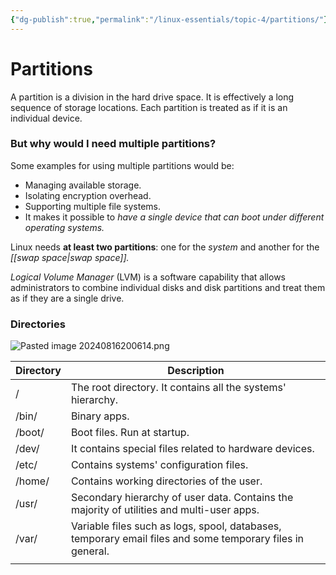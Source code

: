 ```yaml
---
{"dg-publish":true,"permalink":"/linux-essentials/topic-4/partitions/"}
---
```


# Partitions
A partition is a division in the hard drive space. It is effectively a long sequence of storage locations. Each partition is treated as if it is an individual device.

### But why would I need multiple partitions?
Some examples for using multiple partitions would be:
- Managing available storage.
- Isolating encryption overhead.
- Supporting multiple file systems.
- It makes it possible to _have a single device that can boot under different operating systems._

Linux needs **at least two partitions**: one for the _system_ and another for the _[[swap space\|swap space]]._

_Logical Volume Manager_ (LVM) is a software capability that allows administrators to combine individual disks and disk partitions and treat them as if they are a single drive.

### Directories
![Pasted image 20240816200614.png](/img/user/Linux%20Essentials/Topic%204/Topic4%20reference%20images/Pasted%20image%2020240816200614.png)

| Directory | Description                                                                                               |
| --------- | --------------------------------------------------------------------------------------------------------- |
| /         | The root directory. It contains all the systems' hierarchy.                                               |
| /bin/     | Binary apps.                                                                                              |
| /boot/    | Boot files. Run at startup.                                                                               |
| /dev/     | It contains special files related to hardware devices.                                                    |
| /etc/     | Contains systems' configuration files.                                                                    |
| /home/    | Contains working directories of the user.                                                                 |
| /usr/     | Secondary hierarchy of user data. Contains the majority of utilities and multi-user apps.                 |
| /var/     | Variable files such as logs, spool, databases, temporary email files and some temporary files in general. |
|           |                                                                                                           |
